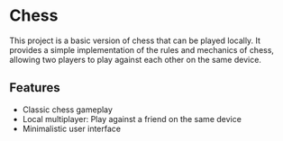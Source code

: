 # Chess

This project is a basic version of chess that can be played locally. It provides a simple implementation of the rules and mechanics of chess, allowing two players to play against each other on the same device.

## Features

- Classic chess gameplay
- Local multiplayer: Play against a friend on the same device
- Minimalistic user interface